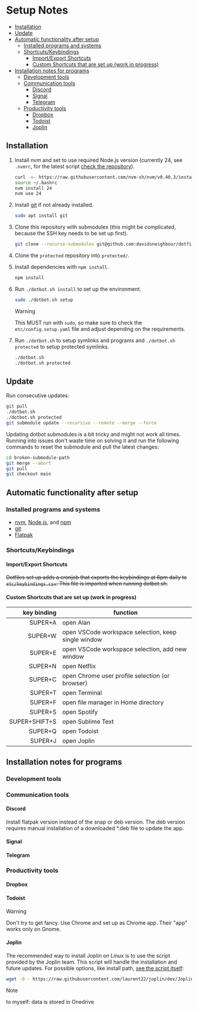 # Setup Notes

* [Installation](#installation)
* [Update](#update)
* [Automatic functionality after setup](#automatic-functionality-after-setup)
  * [Installed programs and systems](#installed-programs-and-systems)
  * [Shortcuts/Keybindings](#shortcutskeybindings)
    * [Import/Export Shortcuts](#importexport-shortcuts)
    * [Custom Shortcuts that are set up (work in progress)](#custom-shortcuts-that-are-set-up-work-in-progress)
* [Installation notes for programs](#installation-notes-for-programs)
  * [Development tools](#development-tools)
  * [Communication tools](#communication-tools)
    * [Discord](#discord)
    * [Signal](#signal)
    * [Telegram](#telegram)
  * [Productivity tools](#productivity-tools)
    * [Dropbox](#dropbox)
    * [Todoist](#todoist)
    * [Joplin](#joplin)

## Installation

1. Install nvm and set to use required Node.js version (currently 24, see `.nvmrc`, for the latest script [check the repository](https://github.com/nvm-sh/nvm#install--update-script)).

   ```bash
   curl -o- https://raw.githubusercontent.com/nvm-sh/nvm/v0.40.3/install.sh | bash
   source ~/.bashrc
   nvm install 24
   nvm use 24
   ```

2. Install [git](https://git-scm.com/downloads) if not already installed.

   ```bash
   sudo apt install git
   ```

3. Clone this repository with submodules (this might be complicated, because the SSH key needs to be set up first).

   ```bash
   git clone --recurse-submodules git@github.com:davidsneighbour/dotfiles.git
   ```

4. Clone the `protected` repository into `protected/`.
5. Install dependencies with `npm install`.

   ```bash
   npm install
   ```

6. Run `./dotbot.sh install` to set up the environment.

   ```bash
   sudo ./dotbot.sh setup
   ```

   > [!WARNING]
   > This MUST run with `sudo`, so make sure to check the `etc/config.setup.yaml` file and adjust depending on the requirements.

7. Run `./dotbot.sh` to setup symlinks and programs and `./dotbot.sh protected` to setup protected symlinks.

   ```bash
   ./dotbot.sh
   ./dotbot.sh protected
   ```

## Update

Run consecutive updates:

```bash
git pull
./dotbot.sh
./dotbot.sh protected
git submodule update --recursive --remote --merge --force
```

Updating dotbot submodules is a bit tricky and might not work all times. Running into issues don't waste time on solving it and run the following commands to reset the submodule and pull the latest changes:

```bash
cd broken-submodule-path
git merge --abort
git pull
git checkout main
```

## Automatic functionality after setup

### Installed programs and systems

* [nvm](https://github.com/nvm-sh/nvm), [Node.js](https://nodejs.org/en/), and [npm](https://www.npmjs.com/)
* [git](https://git-scm.com/)
* [Flatpak](https://flatpak.org/)

### Shortcuts/Keybindings

#### Import/Export Shortcuts

~~Dotfiles set up adds a cronjob that exports the keybindings at 6pm daily to `etc/keybindings.csv`. This file is imported when running dotbot.sh.~~

#### Custom Shortcuts that are set up (work in progress)

| key binding | function |
| ---: | --- |
| SUPER+A | open Alan |
| SUPER+W | open VSCode workspace selection, keep single window |
| SUPER+E | open VSCode workspace selection, add new window |
| SUPER+N | open Netflix |
| SUPER+C | open Chrome user profile selection (or browser) |
| SUPER+T | open Terminal |
| SUPER+F | open file manager in Home directory |
| SUPER+S | open Spotify |
| SUPER+SHIFT+S | open Sublime Text |
| SUPER+Q | open Todoist |
| SUPER+J | open Joplin |

## Installation notes for programs

### Development tools

### Communication tools

#### Discord

Install flatpak version instead of the snap or deb version. The deb version requires manual installation of a downloaded *.deb file to update the app.

#### Signal

#### Telegram

### Productivity tools

#### Dropbox

#### Todoist

> [!WARNING]
> Don't try to get fancy. Use Chrome and set up as Chrome app. Their "app" works only on Gnome.

#### Joplin

The recommended way to install Joplin on Linux is to use the script provided by the Joplin team. This script will handle the installation and future updates. For possible options, like install path, [see the script itself](https://github.com/laurent22/joplin/blob/dev/Joplin_install_and_update.sh#L50):

```bash
wget -O - https://raw.githubusercontent.com/laurent22/joplin/dev/Joplin_install_and_update.sh | bash
```

> [!NOTE]
> to myself: data is stored in Onedrive
